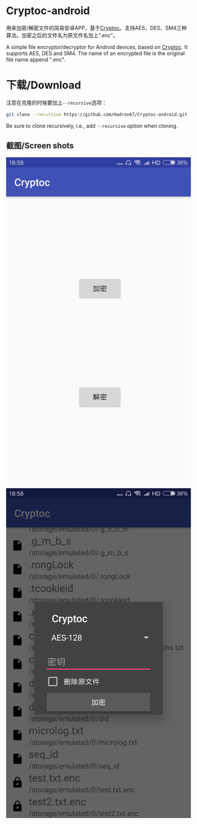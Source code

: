 # Cryptoc-android
用来加密/解密文件的简易安卓APP，基于[Cryptoc](https://github.com/Hadron67/Cryptoc)。支持AES、DES、SM4三种算法。加密之后的文件名为原文件名加上“.enc”。

A simple file encryptor/decryptor for Android devices, based on [Cryptoc](https://github.com/Hadron67/Cryptoc). It supports AES, DES and SM4. The name of an encrypted file is the original file name append ".enc".

# 下载/Download
注意在克隆的时候要加上`--recursive`选项：
```sh
git clone --recursive https://github.com/Hadron67/Cryptoc-android.git
```

Be sure to clone recursively, i.e., add `--recursive` option when cloning.

## 截图/Screen shots
![主界面](demo2.jpg)
![加密界面](demo1.jpg)
